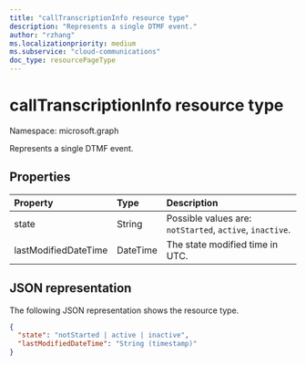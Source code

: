 ```yaml
---
title: "callTranscriptionInfo resource type"
description: "Represents a single DTMF event."
author: "rzhang"
ms.localizationpriority: medium
ms.subservice: "cloud-communications"
doc_type: resourcePageType
---
```


# callTranscriptionInfo resource type

Namespace: microsoft.graph

Represents a single DTMF event.

## Properties

| Property       | Type    | Description|
|:---------------|:--------|:----------|
| state | String | Possible values are: `notStarted`, `active`, `inactive`. |
| lastModifiedDateTime | DateTime | The state modified time in UTC. |

## JSON representation

The following JSON representation shows the resource type.

<!-- {
  "blockType": "resource",
  "optionalProperties": [
  ],
  "@odata.type": "microsoft.graph.callTranscriptionInfo"
}-->
```json
{
  "state": "notStarted | active | inactive",
  "lastModifiedDateTime": "String (timestamp)"
}
```


